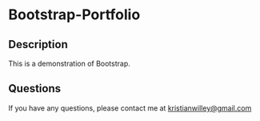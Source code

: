 # Bootstrap-Portfolio

## Description 

This is a demonstration of Bootstrap. 

## Questions

If you have any questions, please contact me at kristianwilley@gmail.com 
